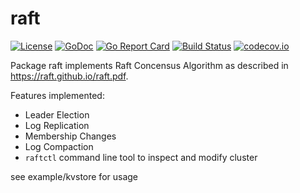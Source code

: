 # raft

[![License](https://img.shields.io/badge/License-Apache%202.0-blue.svg)](https://opensource.org/licenses/Apache-2.0) 
[![GoDoc](https://godoc.org/github.com/santhosh-tekuri/raft?status.svg)](https://godoc.org/github.com/santhosh-tekuri/raft)
[![Go Report Card](https://goreportcard.com/badge/github.com/santhosh-tekuri/raft)](https://goreportcard.com/report/github.com/santhosh-tekuri/raft)
[![Build Status](https://travis-ci.org/santhosh-tekuri/raft.svg?branch=master)](https://travis-ci.org/santhosh-tekuri/raft) 
[![codecov.io](https://codecov.io/github/santhosh-tekuri/raft/coverage.svg?branch=master)](https://codecov.io/github/santhosh-tekuri/raft?branch=master)

Package raft implements Raft Concensus Algorithm as described in https://raft.github.io/raft.pdf.

Features implemented:
- Leader Election
- Log Replication
- Membership Changes
- Log Compaction
- `raftctl` command line tool to inspect and modify cluster

see example/kvstore for usage
